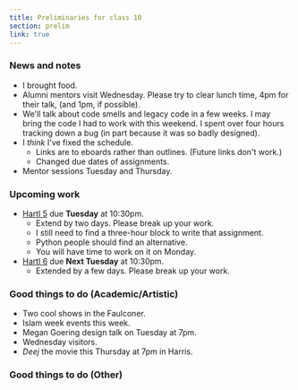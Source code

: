 ```yaml
---
title: Preliminaries for class 10
section: prelim
link: true
---
```

### News and notes

* I brought food.
* Alumni mentors visit Wednesday.  Please try to clear lunch time,
  4pm for their talk, (and 1pm, if possible).
* We'll talk about code smells and legacy code in a few weeks.  I may
  bring the code I had to work with this weekend.  I spent over four
  hours tracking down a bug (in part because it was so badly designed).
* I *think* I've fixed the schedule.
     * Links are to eboards rather than outlines.  (Future links don't work.)
     * Changed due dates of assignments.
* Mentor sessions Tuesday and Thursday.

### Upcoming work

* [Hartl 5](../assignments/hartl-5) due **Tuesday** at 10:30pm.
    * Extend by two days.  Please break up your work.
    * I still need to find a three-hour block to write that assignment.
    * Python people should find an alternative.
    * You will have time to work on it on Monday.
* [Hartl 6](../assignments/hartl-6) due **Next Tuesday** at 10:30pm.
    * Extended by a few days.  Please break up your work.

### Good things to do (Academic/Artistic)

* Two cool shows in the Faulconer.
* Islam week events this week.
* Megan Goering design talk on Tuesday at 7pm.
* Wednesday visitors.
* _Deej_ the movie this Thursday at 7pm in Harris.

### Good things to do (Other)

